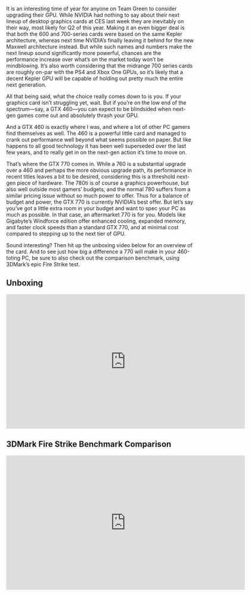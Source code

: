 <!--t Gigabyte GTX 770 4GB Windforce Unboxing t-->
<!--tag 2014,archive,features,tech,thinkboxly,video tag-->
<!--image /content/images/gigabyte-gtx-770-4gb-windforce-unboxing/gigabyte-gtx-770-4gb-windforce1.jpg image-->
  
It is an interesting time of year for anyone on Team Green to consider upgrading their GPU. While NVIDIA had nothing to say about their next lineup of desktop graphics cards at CES last week they are inevitably on their way, most likely for Q2 of this year. Making it an even bigger deal is that both the 600 and 700-series cards were based on the same Kepler architecture, whereas next time NVIDIA’s finally leaving it behind for the new Maxwell architecture instead. But while such names and numbers make the next lineup sound significantly more powerful, chances are the performance increase over what’s on the market today won’t be mindblowing. It’s also worth considering that the midrange 700 series cards are roughly on-par with the PS4 and Xbox One GPUs, so it’s likely that a decent Kepler GPU will be capable of holding out pretty much the entire next generation.  
  
All that being said, what the choice really comes down to is you. If your graphics card isn’t struggling yet, wait. But if you’re on the low end of the spectrum—say, a GTX 460—you can expect to be blindsided when next-gen games come out and absolutely thrash your GPU.  
  
And a GTX 460 is exactly where I was, and where a lot of other PC gamers find themselves as well. The 460 is a powerful little card and managed to crank out performance well beyond what seems possible on paper. But like happens to all good technology it has been well superseded over the last few years, and to really get in on the next-gen action it’s time to move on.  
  
That’s where the GTX 770 comes in. While a 760 is a substantial upgrade over a 460 and perhaps the more obvious upgrade path, its performance in recent titles leaves a bit to be desired, considering this is a threshold next-gen piece of hardware. The 780ti is of course a graphics powerhouse, but also well outside most gamers’ budgets, and the normal 780 suffers from a similar pricing issue without so much power to offer. Thus for a balance of budget and power, the GTX 770 is currently NVIDIA’s best offer. But let’s say you’ve got a little extra room in your budget and want to spec your PC as much as possible. In that case, an aftermarket 770 is for you. Models like Gigabyte’s Windforce edition offer enhanced cooling, expanded memory, and faster clock speeds than a standard GTX 770, and at minimal cost compared to stepping up to the next tier of GPU.  
  
Sound interesting? Then hit up the unboxing video below for an overview of the card. And to see just how big a difference a 770 will make in your 460-toting PC, be sure to also check out the comparison benchmark, using 3DMark’s epic Fire Strike test.  
  

## Unboxing

  

<iframe width="640" height="360" src="https://www.youtube.com/embed/da0uoRCI228?rel=0" frameborder="0" allowfullscreen></iframe>

  
  

## 3DMark Fire Strike Benchmark Comparison

  

<iframe width="640" height="360" src="https://www.youtube.com/embed/7FsyqpDgxOY?rel=0" frameborder="0" allowfullscreen></iframe>
